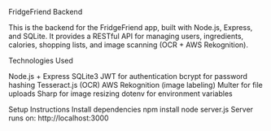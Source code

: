 FridgeFriend Backend

This is the backend for the FridgeFriend app, built with Node.js, Express, and SQLite. It provides a RESTful API for managing users, ingredients, calories, shopping lists, and image scanning (OCR + AWS Rekognition).

Technologies Used

Node.js + Express
SQLite3
JWT for authentication
bcrypt for password hashing
Tesseract.js (OCR)
AWS Rekognition (image labeling)
Multer for file uploads
Sharp for image resizing
dotenv for environment variables

 Setup Instructions
Install dependencies
npm install
node server.js
Server runs on: http://localhost:3000
